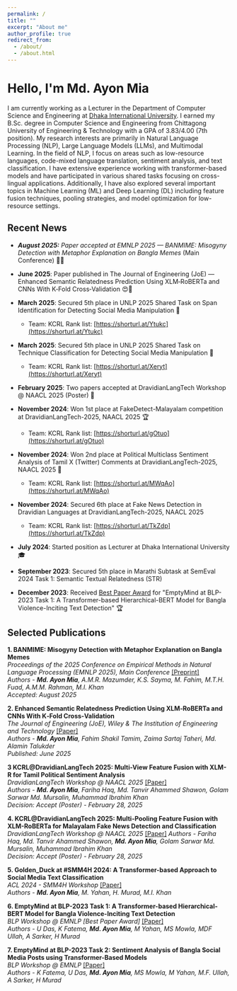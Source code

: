 ```yaml
---
permalink: /
title: ""
excerpt: "About me"
author_profile: true
redirect_from: 
  - /about/
  - /about.html
---
```

# Hello, I'm Md. Ayon Mia

I am currently working as a Lecturer in the Department of Computer Science and Engineering at [Dhaka International University](https://diu.ac.bd/). I earned my B.Sc. degree in Computer Science and Engineering from Chittagong University of Engineering & Technology with a GPA of 3.83/4.00 (7th position).
My research interests are primarily in Natural Language Processing (NLP), Large Language Models (LLMs), and Multimodal Learning. In the field of NLP, I focus on areas such as low-resource languages, code-mixed language translation, sentiment analysis, and text classification. I have extensive experience working with transformer-based models and have participated in various shared tasks focusing on cross-lingual applications. Additionally, I have also explored several important topics in Machine Learning (ML) and Deep Learning (DL) including feature fusion techniques, pooling strategies, and model optimization for low-resource settings.

## Recent News
* ***August 2025:** Paper accepted at EMNLP 2025 — BANMIME: Misogyny Detection with Metaphor Explanation on Bangla Memes* (Main Conference) 🚀📖

 * **June 2025**: Paper published in The Journal of Engineering (JoE) — Enhanced Semantic Relatedness Prediction Using XLM‐RoBERTa and CNNs With K‐Fold Cross‐Validation 😍🎉

* **March 2025**: Secured 5th place in UNLP 2025 Shared Task on Span Identification for Detecting Social Media Manipulation 🏅
  * Team: KCRL Rank list: [https://shorturl.at/Ytukc](https://shorturl.at/Ytukc)

* **March 2025**: Secured 5th place in UNLP 2025 Shared Task on Technique Classification for Detecting Social Media Manipulation 🏅
  * Team: KCRL Rank list: [https://shorturl.at/Xeryt](https://shorturl.at/Xeryt)

* **February 2025**: Two papers accepted at DravidianLangTech Workshop @ NAACL 2025 (Poster) 📝

* **November 2024**: Won 1st place at FakeDetect-Malayalam competition at DravidianLangTech-2025, NAACL 2025 🏆
  * Team: KCRL Rank list: [https://shorturl.at/gOtuo](https://shorturl.at/gOtuo)

* **November 2024**: Won 2nd place at Political Multiclass Sentiment Analysis of Tamil X (Twitter) Comments at DravidianLangTech-2025, NAACL 2025 🥈
  * Team: KCRL Rank list: [https://shorturl.at/MWqAo](https://shorturl.at/MWqAo)  

* **November 2024**: Secured 6th place at Fake News Detection in Dravidian Languages at DravidianLangTech-2025, NAACL 2025
  * Team: KCRL Rank list: [https://shorturl.at/TkZdp](https://shorturl.at/TkZdp) 

* **July 2024**: Started position as Lecturer at Dhaka International University 🎓

* **September 2023**: Secured 5th place in Marathi Subtask at SemEval 2024 Task 1: Semantic Textual Relatedness (STR)

* **December 2023**: Received [Best Paper Award](https://blp-workshop.github.io/awards) for "EmptyMind at BLP-2023 Task 1: A Transformer-based Hierarchical-BERT Model for Bangla Violence-Inciting Text Detection" 🏆



## Selected Publications

**1. BANMIME: Misogyny Detection with Metaphor Explanation on Bangla Memes**  
*Proceedings of the 2025 Conference on Empirical Methods in Natural Language Processing (EMNLP 2025), Main Conference* [[Preprint]](https://drive.google.com/file/d/1u3Xu_aePu6q9Xs3YPqXJcIHzyF7fN74O/view?usp=drive_link)  
*Authors -  **Md. Ayon Mia**, A.M.R. Mazumder, K.S. Sayma, M. Fahim, M.T.H. Fuad, A.M.M. Rahman, M.I. Khan*  
*Accepted: August 2025*

**2. Enhanced Semantic Relatedness Prediction Using XLM‐RoBERTa and CNNs With K‐Fold Cross‐Validation**  
*The Journal of Engineering (JoE), Wiley & The Institution of Engineering and Technology* [[Paper]](https://ietresearch.onlinelibrary.wiley.com/doi/10.1049/tje2.70106)  
*Authors - **Md. Ayon Mia**, Fahim Shakil Tamim, Zaima Sartaj Taheri, Md. Alamin Talukder*  
*Published: June 2025*

**3 KCRL@DravidianLangTech 2025: Multi-View Feature Fusion with XLM-R for Tamil Political Sentiment Analysis**  
*DravidianLangTech Workshop @ NAACL 2025* [[Paper]](https://aclanthology.org/2025.dravidianlangtech-1.108/)   
*Authors - **Md. Ayon Mia**, Fariha Haq, Md. Tanvir Ahammed Shawon, Golam Sarwar Md. Mursalin, Muhammad Ibrahim Khan*  
*Decision: Accept (Poster) - February 28, 2025*

**4. KCRL@DravidianLangTech 2025: Multi-Pooling Feature Fusion with XLM-RoBERTa for Malayalam Fake News Detection and Classification**  
*DravidianLangTech Workshop @ NAACL 2025* [[Paper]](https://aclanthology.org/2025.dravidianlangtech-1.107/) 
*Authors - Fariha Haq, Md. Tanvir Ahammed Shawon, **Md. Ayon Mia**, Golam Sarwar Md. Mursalin, Muhammad Ibrahim Khan*  
*Decision: Accept (Poster) - February 28, 2025*

**5. Golden_Duck at #SMM4H 2024: A Transformer-based Approach to Social Media Text Classification**  
*ACL 2024 - SMM4H Workshop* [[Paper]](https://aclanthology.org/2024.smm4h-1.7/)  
*Authors - **Md. Ayon Mia**, M. Yahan, H. Murad, M.I. Khan*

**6. EmptyMind at BLP-2023 Task 1: A Transformer-based Hierarchical-BERT Model for Bangla Violence-Inciting Text Detection**  
*BLP Workshop @ EMNLP [Best Paper Award]* [[Paper]](https://aclanthology.org/2023.banglalp-1.19/)  
*Authors - U Das, K Fatema, **Md. Ayon Mia**, M Yahan, MS Mowla, MDF Ullah, A Sarker, H Murad*

**7. EmptyMind at BLP-2023 Task 2: Sentiment Analysis of Bangla Social Media Posts using Transformer-Based Models**  
*BLP Workshop @ EMNLP* [[Paper]](https://aclanthology.org/2023.banglalp-1.39/)  
*Authors - K Fatema, U Das, **Md. Ayon Mia**, MS Mowla, M Yahan, M.F. Ullah, A Sarker, H Murad*

<!-- **7. Code-Mixed Language Translation: An Integrated Framework with Enhanced Preprocessing and N-gram Optimization for Cross-Lingual Communication**  
[[Preprint]](https://arxiv.org/abs/XXXX.XXXXX)  
*Authors - **Md. Ayon Mia**, M. Fahim, G.S.M. Mursalin, M.J.I. Basher, H. Murad, M.R. Islam, M.I. Khan, I.H. Sarker* -->
<!-- Hello, I'm Md. Ayon Mia. I am currently working as a Lecturer at Dhaka International University and actively conducting research in Natural Language Processing, Machine Learning, and Deep Learning, with a particular focus on low-resource languages.

I completed my B.Sc. in Computer Science and Engineering from Chittagong University of Engineering & Technology with a GPA of 3.83 (Honors, 7th position in my class).

## Research Interests
* Natural Language Processing (NLP)
* Large Language Models (LLMs)
* Multimodal Learning
* Machine Learning (ML)
* Deep Learning (DL)
* Low Resource Language

## Recent News
* **November 2024**: Won 1st place at FakeDetect-Malayalam competition at DravidianLangTech-2025, NAACL 2025 🏆
* **November 2024**: Won 2nd place at Political Multiclass Sentiment Analysis of Tamil X (Twitter) Comments at DravidianLangTech-2025, NAACL 2025 🥈
* **November 2024**: Secured 6th place at Fake News Detection in Dravidian Languages at DravidianLangTech-2025, NAACL 2025
* **September 2023**: Secured 5th place in Marathi Subtask at SemEval 2024 Task 1: Semantic Textual Relatedness (STR)
* **December 2023**: Received Best Paper Award for "EmptyMind at BLP-2023 Task 1: A Transformer-based Hierarchical-BERT Model for Bangla Violence-Inciting Text Detection" 🏆
* **July 2024**: Started position as Lecturer at Dhaka International University 🎓 -->